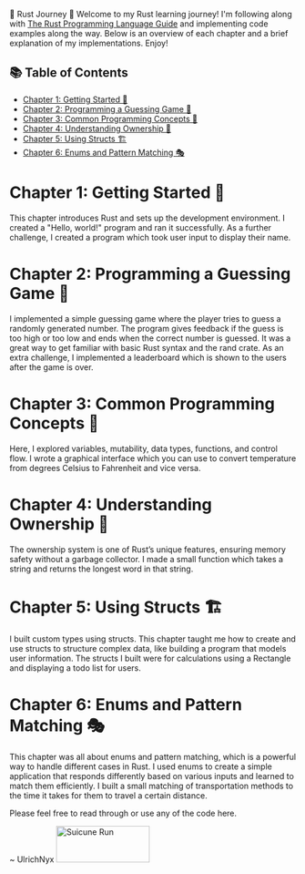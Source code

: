 🦀 Rust Journey 🦀
Welcome to my Rust learning journey! I'm following along with [The Rust Programming Language Guide](https://doc.rust-lang.org/book/title-page.html) and implementing code examples along the way. Below is an overview of each chapter and a brief explanation of my implementations. Enjoy!

## 📚 Table of Contents

- [Chapter 1: Getting Started 🏁](#chapter-1-getting-started-)
- [Chapter 2: Programming a Guessing Game 🎲](#chapter-2-programming-a-guessing-game-)
- [Chapter 3: Common Programming Concepts 🧠](#chapter-3-common-programming-concepts-)
- [Chapter 4: Understanding Ownership 🦀](#chapter-4-understanding-ownership-)
- [Chapter 5: Using Structs 🏗️](#chapter-5-using-structs-)
- [Chapter 6: Enums and Pattern Matching 🎭](#chapter-6-enums-and-pattern-matching-)

# Chapter 1: Getting Started 🏁

This chapter introduces Rust and sets up the development environment. I created a "Hello, world!" program and ran it successfully. As a further challenge, I created a program which took user input to display their name.

# Chapter 2: Programming a Guessing Game 🎲

I implemented a simple guessing game where the player tries to guess a randomly generated number. The program gives feedback if the guess is too high or too low and ends when the correct number is guessed. It was a great way to get familiar with basic Rust syntax and the rand crate.
As an extra challenge, I implemented a leaderboard which is shown to the users after the game is over.

# Chapter 3: Common Programming Concepts 🧠

Here, I explored variables, mutability, data types, functions, and control flow. I wrote a graphical interface which you can use to convert temperature from degrees Celsius to Fahrenheit and vice versa.

# Chapter 4: Understanding Ownership 🦀

The ownership system is one of Rust’s unique features, ensuring memory safety without a garbage collector. I made a small function which takes a string and returns the longest word in that string.

# Chapter 5: Using Structs 🏗️

I built custom types using structs. This chapter taught me how to create and use structs to structure complex data, like building a program that models user information. The structs I built were for calculations using a Rectangle and displaying a todo list for users.

# Chapter 6: Enums and Pattern Matching 🎭

This chapter was all about enums and pattern matching, which is a powerful way to handle different cases in Rust. I used enums to create a simple application that responds differently based on various inputs and learned to match them efficiently. I built a small matching of transportation methods to the time it takes for them to travel a certain distance.

Please feel free to read through or use any of the code here.

~ UlrichNyx
<img src="https://64.media.tumblr.com/9e501ee6984a28f60f5dc244606548e0/tumblr_n9rijb2Un21r7tm2fo1_500.gif" width="164" height="64" alt="Suicune Run">
